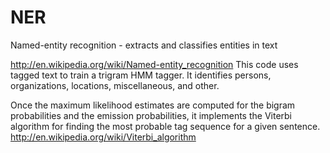 # NER
Named-entity recognition - extracts and classifies entities in text

http://en.wikipedia.org/wiki/Named-entity_recognition
This code uses tagged text to train a trigram HMM tagger. It identifies persons, organizations, locations, miscellaneous, and other.

Once the maximum likelihood estimates are computed for the bigram probabilities and the emission probabilities, it implements the Viterbi algorithm for finding the most probable tag sequence for a given sentence.
http://en.wikipedia.org/wiki/Viterbi_algorithm
